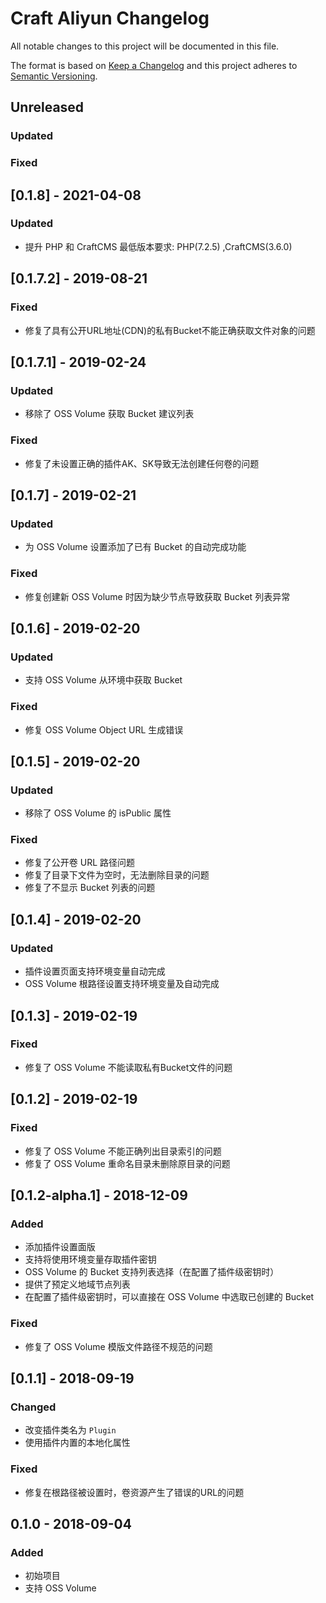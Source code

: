 # Craft Aliyun Changelog

All notable changes to this project will be documented in this file.

The format is based on [Keep a Changelog](http://keepachangelog.com/) and this project adheres to [Semantic Versioning](http://semver.org/).

## Unreleased
### Updated
### Fixed

## [0.1.8] - 2021-04-08
### Updated
- 提升 PHP 和 CraftCMS 最低版本要求: PHP(7.2.5) ,CraftCMS(3.6.0)

## [0.1.7.2] - 2019-08-21
### Fixed
- 修复了具有公开URL地址(CDN)的私有Bucket不能正确获取文件对象的问题

## [0.1.7.1] - 2019-02-24
### Updated
- 移除了 OSS Volume 获取 Bucket 建议列表

### Fixed
- 修复了未设置正确的插件AK、SK导致无法创建任何卷的问题

## [0.1.7] - 2019-02-21
### Updated
- 为 OSS Volume 设置添加了已有 Bucket 的自动完成功能

### Fixed
- 修复创建新 OSS Volume 时因为缺少节点导致获取 Bucket 列表异常

## [0.1.6] - 2019-02-20
### Updated
- 支持 OSS Volume 从环境中获取 Bucket

### Fixed
- 修复 OSS Volume Object URL 生成错误

## [0.1.5] - 2019-02-20
### Updated
- 移除了 OSS Volume 的 isPublic 属性

### Fixed
- 修复了公开卷 URL 路径问题
- 修复了目录下文件为空时，无法删除目录的问题
- 修复了不显示 Bucket 列表的问题

## [0.1.4] - 2019-02-20
### Updated
- 插件设置页面支持环境变量自动完成
- OSS Volume 根路径设置支持环境变量及自动完成

## [0.1.3] - 2019-02-19
### Fixed
- 修复了 OSS Volume 不能读取私有Bucket文件的问题

## [0.1.2] - 2019-02-19
### Fixed
- 修复了 OSS Volume 不能正确列出目录索引的问题
- 修复了 OSS Volume 重命名目录未删除原目录的问题

## [0.1.2-alpha.1] - 2018-12-09
### Added
- 添加插件设置面版
- 支持将使用环境变量存取插件密钥
- OSS Volume 的 Bucket 支持列表选择（在配置了插件级密钥时）
- 提供了预定义地域节点列表
- 在配置了插件级密钥时，可以直接在 OSS Volume 中选取已创建的 Bucket

### Fixed
- 修复了 OSS Volume 模版文件路径不规范的问题

## [0.1.1] - 2018-09-19
### Changed
- 改变插件类名为 `Plugin`
- 使用插件内置的本地化属性

### Fixed
- 修复在根路径被设置时，卷资源产生了错误的URL的问题

## 0.1.0 - 2018-09-04
### Added
- 初始项目
- 支持 OSS Volume

